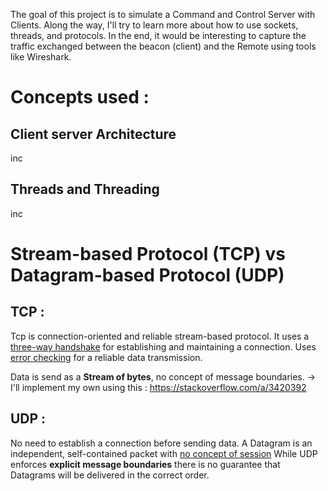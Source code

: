 The goal of this project is to simulate a Command and Control Server with Clients.
Along the way, I'll try to learn more about how to use sockets, threads, and protocols.
In the end, it would be interesting to capture the traffic exchanged between the beacon (client) and the Remote using tools like Wireshark.

# Concepts used  :

## Client server Architecture
inc

## Threads and Threading 
inc

# Stream-based Protocol (TCP) vs Datagram-based Protocol (UDP)
## TCP :
Tcp is connection-oriented and reliable stream-based protocol.
It uses a <ins>three-way handshake</ins> for establishing and maintaining a connection.
Uses <ins>error checking</ins> for a reliable data transmission.

Data is send as a **Stream of bytes**, no concept of message boundaries.
-> I'll implement my own using this : https://stackoverflow.com/a/3420392 

## UDP :
No need to establish a connection before sending data.
A Datagram is an independent, self-contained packet with <ins>no concept of session</ins>
While UDP enforces **explicit message boundaries** there is no guarantee that Datagrams will be delivered in the correct order. 